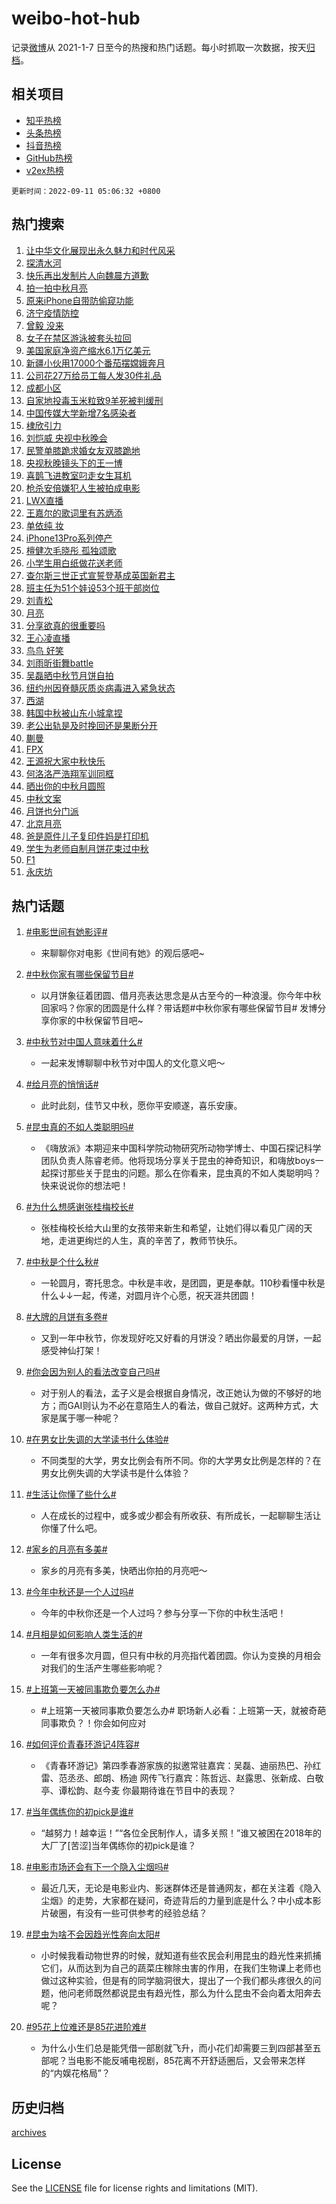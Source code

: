 # weibo-hot-hub

记录[微博](https://www.weibo.com)从 2021-1-7 日至今的热搜和热门话题。每小时抓取一次数据，按天[归档](archives)。

## 相关项目

- [知乎热榜](https://github.com/lonnyzhang423/zhihu-hot-hub)
- [头条热榜](https://github.com/lonnyzhang423/toutiao-hot-hub)
- [抖音热榜](https://github.com/lonnyzhang423/douyin-hot-hub)
- [GitHub热榜](https://github.com/lonnyzhang423/github-hot-hub)
- [v2ex热榜](https://github.com/lonnyzhang423/v2ex-hot-hub)


`更新时间：2022-09-11 05:06:32 +0800`

## 热门搜索

1. [让中华文化展现出永久魅力和时代风采](https://m.weibo.cn/search?containerid=100103type%3D1%26t%3D10%26q%3D%23%E8%AE%A9%E4%B8%AD%E5%8D%8E%E6%96%87%E5%8C%96%E5%B1%95%E7%8E%B0%E5%87%BA%E6%B0%B8%E4%B9%85%E9%AD%85%E5%8A%9B%E5%92%8C%E6%97%B6%E4%BB%A3%E9%A3%8E%E9%87%87%23&stream_entry_id=51&isnewpage=1&extparam=seat%3D1%26cate%3D10103%26pos%3D0%26filter_type%3Drealtimehot%26c_type%3D51%26dgr%3D0%26display_time%3D1662843990%26pre_seqid%3D1662843990046026573414&luicode=10000011&lfid=106003type%253D25%2526t%253D3%2526disable_hot%253D1%2526filter_type%253Drealtimehot)
1. [探清水河](https://m.weibo.cn/search?containerid=100103type%3D1%26t%3D10%26q%3D%E6%8E%A2%E6%B8%85%E6%B0%B4%E6%B2%B3&stream_entry_id=31&isnewpage=1&extparam=seat%3D1%26flag%3D0%26band_rank%3D1%26filter_type%3Drealtimehot%26lcate%3D5001%26c_type%3D31%26cate%3D0%26q%3D%25E6%258E%25A2%25E6%25B8%2585%25E6%25B0%25B4%25E6%25B2%25B3%26realpos%3D1%26dgr%3D0%26pos%3D0%26display_time%3D1662843990%26pre_seqid%3D1662843990046026573414&luicode=10000011&lfid=106003type%253D25%2526t%253D3%2526disable_hot%253D1%2526filter_type%253Drealtimehot)
1. [快乐再出发制片人向魏晨方道歉](https://m.weibo.cn/search?containerid=100103type%3D1%26t%3D10%26q%3D%23%E5%BF%AB%E4%B9%90%E5%86%8D%E5%87%BA%E5%8F%91%E5%88%B6%E7%89%87%E4%BA%BA%E5%90%91%E9%AD%8F%E6%99%A8%E6%96%B9%E9%81%93%E6%AD%89%23&stream_entry_id=31&isnewpage=1&extparam=seat%3D1%26flag%3D0%26band_rank%3D2%26filter_type%3Drealtimehot%26lcate%3D5001%26c_type%3D31%26cate%3D0%26q%3D%2523%25E5%25BF%25AB%25E4%25B9%2590%25E5%2586%258D%25E5%2587%25BA%25E5%258F%2591%25E5%2588%25B6%25E7%2589%2587%25E4%25BA%25BA%25E5%2590%2591%25E9%25AD%258F%25E6%2599%25A8%25E6%2596%25B9%25E9%2581%2593%25E6%25AD%2589%2523%26realpos%3D2%26dgr%3D0%26pos%3D1%26display_time%3D1662843990%26pre_seqid%3D1662843990046026573414&luicode=10000011&lfid=106003type%253D25%2526t%253D3%2526disable_hot%253D1%2526filter_type%253Drealtimehot)
1. [拍一拍中秋月亮](http://m.weibo.cn/c/wbox?&id=076e2qeuae&roomid=15423&q=%23%E6%8B%8D%E4%B8%80%E6%8B%8D%E4%B8%AD%E7%A7%8B%E6%9C%88%E4%BA%AE%23&extparam=seat%3D1%26flag%3D16%26band_rank%3D3%26filter_type%3Drealtimehot%26lcate%3D5001%26c_type%3D31%26cate%3D0%26q%3D%2523%25E6%258B%258D%25E4%25B8%2580%25E6%258B%258D%25E4%25B8%25AD%25E7%25A7%258B%25E6%259C%2588%25E4%25BA%25AE%2523%26realpos%3D3%26dgr%3D0%26pos%3D2%26display_time%3D1662843990%26pre_seqid%3D1662843990046026573414&luicode=10000011&lfid=106003type%253D25%2526t%253D3%2526disable_hot%253D1%2526filter_type%253Drealtimehot)
1. [原来iPhone自带防偷窥功能](https://m.weibo.cn/search?containerid=100103type%3D1%26t%3D10%26q%3D%23%E5%8E%9F%E6%9D%A5iPhone%E8%87%AA%E5%B8%A6%E9%98%B2%E5%81%B7%E7%AA%A5%E5%8A%9F%E8%83%BD%23&stream_entry_id=31&isnewpage=1&extparam=seat%3D1%26flag%3D16%26band_rank%3D4%26filter_type%3Drealtimehot%26lcate%3D5001%26c_type%3D31%26cate%3D0%26q%3D%2523%25E5%258E%259F%25E6%259D%25A5iPhone%25E8%2587%25AA%25E5%25B8%25A6%25E9%2598%25B2%25E5%2581%25B7%25E7%25AA%25A5%25E5%258A%259F%25E8%2583%25BD%2523%26realpos%3D4%26dgr%3D0%26pos%3D3%26display_time%3D1662843990%26pre_seqid%3D1662843990046026573414&luicode=10000011&lfid=106003type%253D25%2526t%253D3%2526disable_hot%253D1%2526filter_type%253Drealtimehot)
1. [济宁疫情防控](https://m.weibo.cn/search?containerid=100103type%3D1%26t%3D10%26q%3D%E6%B5%8E%E5%AE%81%E7%96%AB%E6%83%85%E9%98%B2%E6%8E%A7&stream_entry_id=31&isnewpage=1&extparam=seat%3D1%26flag%3D0%26band_rank%3D5%26filter_type%3Drealtimehot%26lcate%3D5001%26c_type%3D31%26cate%3D0%26q%3D%25E6%25B5%258E%25E5%25AE%2581%25E7%2596%25AB%25E6%2583%2585%25E9%2598%25B2%25E6%258E%25A7%26realpos%3D5%26dgr%3D0%26pos%3D4%26display_time%3D1662843990%26pre_seqid%3D1662843990046026573414&luicode=10000011&lfid=106003type%253D25%2526t%253D3%2526disable_hot%253D1%2526filter_type%253Drealtimehot)
1. [曾毅 没来](https://m.weibo.cn/search?containerid=100103type%3D1%26t%3D10%26q%3D%E6%9B%BE%E6%AF%85+%E6%B2%A1%E6%9D%A5&stream_entry_id=31&isnewpage=1&extparam=seat%3D1%26flag%3D0%26band_rank%3D6%26filter_type%3Drealtimehot%26lcate%3D5001%26c_type%3D31%26cate%3D0%26q%3D%25E6%259B%25BE%25E6%25AF%2585%2520%25E6%25B2%25A1%25E6%259D%25A5%26realpos%3D6%26dgr%3D0%26pos%3D5%26display_time%3D1662843990%26pre_seqid%3D1662843990046026573414&luicode=10000011&lfid=106003type%253D25%2526t%253D3%2526disable_hot%253D1%2526filter_type%253Drealtimehot)
1. [女子在禁区游泳被套头拉回](https://m.weibo.cn/search?containerid=100103type%3D1%26t%3D10%26q%3D%23%E5%A5%B3%E5%AD%90%E5%9C%A8%E7%A6%81%E5%8C%BA%E6%B8%B8%E6%B3%B3%E8%A2%AB%E5%A5%97%E5%A4%B4%E6%8B%89%E5%9B%9E%23&stream_entry_id=31&isnewpage=1&extparam=seat%3D1%26flag%3D0%26band_rank%3D7%26filter_type%3Drealtimehot%26lcate%3D5001%26c_type%3D31%26cate%3D0%26q%3D%2523%25E5%25A5%25B3%25E5%25AD%2590%25E5%259C%25A8%25E7%25A6%2581%25E5%258C%25BA%25E6%25B8%25B8%25E6%25B3%25B3%25E8%25A2%25AB%25E5%25A5%2597%25E5%25A4%25B4%25E6%258B%2589%25E5%259B%259E%2523%26realpos%3D7%26dgr%3D0%26pos%3D6%26display_time%3D1662843990%26pre_seqid%3D1662843990046026573414&luicode=10000011&lfid=106003type%253D25%2526t%253D3%2526disable_hot%253D1%2526filter_type%253Drealtimehot)
1. [美国家庭净资产缩水6.1万亿美元](https://m.weibo.cn/search?containerid=100103type%3D1%26t%3D10%26q%3D%23%E7%BE%8E%E5%9B%BD%E5%AE%B6%E5%BA%AD%E5%87%80%E8%B5%84%E4%BA%A7%E7%BC%A9%E6%B0%B46.1%E4%B8%87%E4%BA%BF%E7%BE%8E%E5%85%83%23&stream_entry_id=31&isnewpage=1&extparam=seat%3D1%26flag%3D1%26band_rank%3D8%26filter_type%3Drealtimehot%26lcate%3D5001%26c_type%3D31%26cate%3D0%26q%3D%2523%25E7%25BE%258E%25E5%259B%25BD%25E5%25AE%25B6%25E5%25BA%25AD%25E5%2587%2580%25E8%25B5%2584%25E4%25BA%25A7%25E7%25BC%25A9%25E6%25B0%25B46.1%25E4%25B8%2587%25E4%25BA%25BF%25E7%25BE%258E%25E5%2585%2583%2523%26realpos%3D8%26dgr%3D0%26pos%3D7%26display_time%3D1662843990%26pre_seqid%3D1662843990046026573414&luicode=10000011&lfid=106003type%253D25%2526t%253D3%2526disable_hot%253D1%2526filter_type%253Drealtimehot)
1. [新疆小伙用17000个番茄摆嫦娥奔月](https://m.weibo.cn/search?containerid=100103type%3D1%26t%3D10%26q%3D%23%E6%96%B0%E7%96%86%E5%B0%8F%E4%BC%99%E7%94%A817000%E4%B8%AA%E7%95%AA%E8%8C%84%E6%91%86%E5%AB%A6%E5%A8%A5%E5%A5%94%E6%9C%88%23&stream_entry_id=31&isnewpage=1&extparam=seat%3D1%26flag%3D0%26band_rank%3D9%26filter_type%3Drealtimehot%26lcate%3D5001%26c_type%3D31%26cate%3D0%26q%3D%2523%25E6%2596%25B0%25E7%2596%2586%25E5%25B0%258F%25E4%25BC%2599%25E7%2594%25A817000%25E4%25B8%25AA%25E7%2595%25AA%25E8%258C%2584%25E6%2591%2586%25E5%25AB%25A6%25E5%25A8%25A5%25E5%25A5%2594%25E6%259C%2588%2523%26realpos%3D9%26dgr%3D0%26pos%3D8%26display_time%3D1662843990%26pre_seqid%3D1662843990046026573414&luicode=10000011&lfid=106003type%253D25%2526t%253D3%2526disable_hot%253D1%2526filter_type%253Drealtimehot)
1. [公司花27万给员工每人发30件礼品](https://m.weibo.cn/search?containerid=100103type%3D1%26t%3D10%26q%3D%23%E5%85%AC%E5%8F%B8%E8%8A%B127%E4%B8%87%E7%BB%99%E5%91%98%E5%B7%A5%E6%AF%8F%E4%BA%BA%E5%8F%9130%E4%BB%B6%E7%A4%BC%E5%93%81%23&stream_entry_id=31&isnewpage=1&extparam=seat%3D1%26flag%3D0%26band_rank%3D10%26filter_type%3Drealtimehot%26lcate%3D5001%26c_type%3D31%26cate%3D0%26q%3D%2523%25E5%2585%25AC%25E5%258F%25B8%25E8%258A%25B127%25E4%25B8%2587%25E7%25BB%2599%25E5%2591%2598%25E5%25B7%25A5%25E6%25AF%258F%25E4%25BA%25BA%25E5%258F%259130%25E4%25BB%25B6%25E7%25A4%25BC%25E5%2593%2581%2523%26realpos%3D10%26dgr%3D0%26pos%3D9%26display_time%3D1662843990%26pre_seqid%3D1662843990046026573414&luicode=10000011&lfid=106003type%253D25%2526t%253D3%2526disable_hot%253D1%2526filter_type%253Drealtimehot)
1. [成都小区](https://m.weibo.cn/search?containerid=100103type%3D1%26t%3D10%26q%3D%E6%88%90%E9%83%BD%E5%B0%8F%E5%8C%BA&stream_entry_id=31&isnewpage=1&extparam=seat%3D1%26flag%3D0%26band_rank%3D11%26filter_type%3Drealtimehot%26lcate%3D5001%26c_type%3D31%26cate%3D0%26q%3D%25E6%2588%2590%25E9%2583%25BD%25E5%25B0%258F%25E5%258C%25BA%26realpos%3D11%26dgr%3D0%26pos%3D10%26display_time%3D1662843990%26pre_seqid%3D1662843990046026573414&luicode=10000011&lfid=106003type%253D25%2526t%253D3%2526disable_hot%253D1%2526filter_type%253Drealtimehot)
1. [自家地投毒玉米粒致9羊死被判缓刑](https://m.weibo.cn/search?containerid=100103type%3D1%26t%3D10%26q%3D%23%E8%87%AA%E5%AE%B6%E5%9C%B0%E6%8A%95%E6%AF%92%E7%8E%89%E7%B1%B3%E7%B2%92%E8%87%B49%E7%BE%8A%E6%AD%BB%E8%A2%AB%E5%88%A4%E7%BC%93%E5%88%91%23&stream_entry_id=31&isnewpage=1&extparam=seat%3D1%26flag%3D0%26band_rank%3D12%26filter_type%3Drealtimehot%26lcate%3D5001%26c_type%3D31%26cate%3D0%26q%3D%2523%25E8%2587%25AA%25E5%25AE%25B6%25E5%259C%25B0%25E6%258A%2595%25E6%25AF%2592%25E7%258E%2589%25E7%25B1%25B3%25E7%25B2%2592%25E8%2587%25B49%25E7%25BE%258A%25E6%25AD%25BB%25E8%25A2%25AB%25E5%2588%25A4%25E7%25BC%2593%25E5%2588%2591%2523%26realpos%3D12%26dgr%3D0%26pos%3D11%26display_time%3D1662843990%26pre_seqid%3D1662843990046026573414&luicode=10000011&lfid=106003type%253D25%2526t%253D3%2526disable_hot%253D1%2526filter_type%253Drealtimehot)
1. [中国传媒大学新增7名感染者](https://m.weibo.cn/search?containerid=100103type%3D1%26t%3D10%26q%3D%23%E4%B8%AD%E5%9B%BD%E4%BC%A0%E5%AA%92%E5%A4%A7%E5%AD%A6%E6%96%B0%E5%A2%9E7%E5%90%8D%E6%84%9F%E6%9F%93%E8%80%85%23&stream_entry_id=31&isnewpage=1&extparam=seat%3D1%26flag%3D0%26band_rank%3D13%26filter_type%3Drealtimehot%26lcate%3D5001%26c_type%3D31%26cate%3D0%26q%3D%2523%25E4%25B8%25AD%25E5%259B%25BD%25E4%25BC%25A0%25E5%25AA%2592%25E5%25A4%25A7%25E5%25AD%25A6%25E6%2596%25B0%25E5%25A2%259E7%25E5%2590%258D%25E6%2584%259F%25E6%259F%2593%25E8%2580%2585%2523%26realpos%3D13%26dgr%3D0%26pos%3D12%26display_time%3D1662843990%26pre_seqid%3D1662843990046026573414&luicode=10000011&lfid=106003type%253D25%2526t%253D3%2526disable_hot%253D1%2526filter_type%253Drealtimehot)
1. [棣欣引力](https://m.weibo.cn/search?containerid=100103type%3D1%26t%3D10%26q%3D%E6%A3%A3%E6%AC%A3%E5%BC%95%E5%8A%9B&stream_entry_id=31&isnewpage=1&extparam=seat%3D1%26flag%3D0%26band_rank%3D14%26filter_type%3Drealtimehot%26lcate%3D5001%26c_type%3D31%26cate%3D0%26q%3D%25E6%25A3%25A3%25E6%25AC%25A3%25E5%25BC%2595%25E5%258A%259B%26realpos%3D14%26dgr%3D0%26pos%3D13%26display_time%3D1662843990%26pre_seqid%3D1662843990046026573414&luicode=10000011&lfid=106003type%253D25%2526t%253D3%2526disable_hot%253D1%2526filter_type%253Drealtimehot)
1. [刘恺威 央视中秋晚会](https://m.weibo.cn/search?containerid=100103type%3D1%26t%3D10%26q%3D%E5%88%98%E6%81%BA%E5%A8%81+%E5%A4%AE%E8%A7%86%E4%B8%AD%E7%A7%8B%E6%99%9A%E4%BC%9A&stream_entry_id=31&isnewpage=1&extparam=seat%3D1%26flag%3D0%26band_rank%3D15%26filter_type%3Drealtimehot%26lcate%3D5001%26c_type%3D31%26cate%3D0%26q%3D%25E5%2588%2598%25E6%2581%25BA%25E5%25A8%2581%2520%25E5%25A4%25AE%25E8%25A7%2586%25E4%25B8%25AD%25E7%25A7%258B%25E6%2599%259A%25E4%25BC%259A%26realpos%3D15%26dgr%3D0%26pos%3D14%26display_time%3D1662843990%26pre_seqid%3D1662843990046026573414&luicode=10000011&lfid=106003type%253D25%2526t%253D3%2526disable_hot%253D1%2526filter_type%253Drealtimehot)
1. [民警单膝跪求婚女友双膝跪地](https://m.weibo.cn/search?containerid=100103type%3D1%26t%3D10%26q%3D%23%E6%B0%91%E8%AD%A6%E5%8D%95%E8%86%9D%E8%B7%AA%E6%B1%82%E5%A9%9A%E5%A5%B3%E5%8F%8B%E5%8F%8C%E8%86%9D%E8%B7%AA%E5%9C%B0%23&stream_entry_id=31&isnewpage=1&extparam=seat%3D1%26flag%3D0%26band_rank%3D16%26filter_type%3Drealtimehot%26lcate%3D5001%26c_type%3D31%26cate%3D0%26q%3D%2523%25E6%25B0%2591%25E8%25AD%25A6%25E5%258D%2595%25E8%2586%259D%25E8%25B7%25AA%25E6%25B1%2582%25E5%25A9%259A%25E5%25A5%25B3%25E5%258F%258B%25E5%258F%258C%25E8%2586%259D%25E8%25B7%25AA%25E5%259C%25B0%2523%26realpos%3D16%26dgr%3D0%26pos%3D15%26display_time%3D1662843990%26pre_seqid%3D1662843990046026573414&luicode=10000011&lfid=106003type%253D25%2526t%253D3%2526disable_hot%253D1%2526filter_type%253Drealtimehot)
1. [央视秋晚镜头下的王一博](http://m.weibo.cn/c/wbox?&id=076e2qeuae&roomid=15441&q=%23%E5%A4%AE%E8%A7%86%E7%A7%8B%E6%99%9A%E9%95%9C%E5%A4%B4%E4%B8%8B%E7%9A%84%E7%8E%8B%E4%B8%80%E5%8D%9A%23&extparam=seat%3D1%26flag%3D0%26band_rank%3D17%26filter_type%3Drealtimehot%26lcate%3D5001%26c_type%3D31%26cate%3D0%26q%3D%2523%25E5%25A4%25AE%25E8%25A7%2586%25E7%25A7%258B%25E6%2599%259A%25E9%2595%259C%25E5%25A4%25B4%25E4%25B8%258B%25E7%259A%2584%25E7%258E%258B%25E4%25B8%2580%25E5%258D%259A%2523%26realpos%3D17%26dgr%3D0%26pos%3D16%26display_time%3D1662843990%26pre_seqid%3D1662843990046026573414&luicode=10000011&lfid=106003type%253D25%2526t%253D3%2526disable_hot%253D1%2526filter_type%253Drealtimehot)
1. [喜鹊飞进教室叼走女生耳机](https://m.weibo.cn/search?containerid=100103type%3D1%26t%3D10%26q%3D%23%E5%96%9C%E9%B9%8A%E9%A3%9E%E8%BF%9B%E6%95%99%E5%AE%A4%E5%8F%BC%E8%B5%B0%E5%A5%B3%E7%94%9F%E8%80%B3%E6%9C%BA%23&stream_entry_id=31&isnewpage=1&extparam=seat%3D1%26flag%3D0%26band_rank%3D18%26filter_type%3Drealtimehot%26lcate%3D5001%26c_type%3D31%26cate%3D0%26q%3D%2523%25E5%2596%259C%25E9%25B9%258A%25E9%25A3%259E%25E8%25BF%259B%25E6%2595%2599%25E5%25AE%25A4%25E5%258F%25BC%25E8%25B5%25B0%25E5%25A5%25B3%25E7%2594%259F%25E8%2580%25B3%25E6%259C%25BA%2523%26realpos%3D18%26dgr%3D0%26pos%3D17%26display_time%3D1662843990%26pre_seqid%3D1662843990046026573414&luicode=10000011&lfid=106003type%253D25%2526t%253D3%2526disable_hot%253D1%2526filter_type%253Drealtimehot)
1. [枪杀安倍嫌犯人生被拍成电影](https://m.weibo.cn/search?containerid=100103type%3D1%26t%3D10%26q%3D%23%E6%9E%AA%E6%9D%80%E5%AE%89%E5%80%8D%E5%AB%8C%E7%8A%AF%E4%BA%BA%E7%94%9F%E8%A2%AB%E6%8B%8D%E6%88%90%E7%94%B5%E5%BD%B1%23&stream_entry_id=31&isnewpage=1&extparam=seat%3D1%26flag%3D0%26band_rank%3D19%26filter_type%3Drealtimehot%26lcate%3D5001%26c_type%3D31%26cate%3D0%26q%3D%2523%25E6%259E%25AA%25E6%259D%2580%25E5%25AE%2589%25E5%2580%258D%25E5%25AB%258C%25E7%258A%25AF%25E4%25BA%25BA%25E7%2594%259F%25E8%25A2%25AB%25E6%258B%258D%25E6%2588%2590%25E7%2594%25B5%25E5%25BD%25B1%2523%26realpos%3D19%26dgr%3D0%26pos%3D18%26display_time%3D1662843990%26pre_seqid%3D1662843990046026573414&luicode=10000011&lfid=106003type%253D25%2526t%253D3%2526disable_hot%253D1%2526filter_type%253Drealtimehot)
1. [LWX直播](https://m.weibo.cn/search?containerid=100103type%3D1%26t%3D10%26q%3DLWX%E7%9B%B4%E6%92%AD&stream_entry_id=31&isnewpage=1&extparam=seat%3D1%26flag%3D0%26band_rank%3D20%26filter_type%3Drealtimehot%26lcate%3D5001%26c_type%3D31%26cate%3D0%26q%3DLWX%25E7%259B%25B4%25E6%2592%25AD%26realpos%3D20%26dgr%3D0%26pos%3D19%26display_time%3D1662843990%26pre_seqid%3D1662843990046026573414&luicode=10000011&lfid=106003type%253D25%2526t%253D3%2526disable_hot%253D1%2526filter_type%253Drealtimehot)
1. [王嘉尔的歌词里有苏炳添](https://m.weibo.cn/search?containerid=100103type%3D1%26t%3D10%26q%3D%23%E7%8E%8B%E5%98%89%E5%B0%94%E7%9A%84%E6%AD%8C%E8%AF%8D%E9%87%8C%E6%9C%89%E8%8B%8F%E7%82%B3%E6%B7%BB%23&stream_entry_id=31&isnewpage=1&extparam=seat%3D1%26flag%3D0%26band_rank%3D21%26filter_type%3Drealtimehot%26lcate%3D5001%26c_type%3D31%26cate%3D0%26q%3D%2523%25E7%258E%258B%25E5%2598%2589%25E5%25B0%2594%25E7%259A%2584%25E6%25AD%258C%25E8%25AF%258D%25E9%2587%258C%25E6%259C%2589%25E8%258B%258F%25E7%2582%25B3%25E6%25B7%25BB%2523%26realpos%3D21%26dgr%3D0%26pos%3D20%26display_time%3D1662843990%26pre_seqid%3D1662843990046026573414&luicode=10000011&lfid=106003type%253D25%2526t%253D3%2526disable_hot%253D1%2526filter_type%253Drealtimehot)
1. [单依纯 妆](https://m.weibo.cn/search?containerid=100103type%3D1%26t%3D10%26q%3D%E5%8D%95%E4%BE%9D%E7%BA%AF+%E5%A6%86&stream_entry_id=31&isnewpage=1&extparam=seat%3D1%26flag%3D0%26band_rank%3D22%26filter_type%3Drealtimehot%26lcate%3D5001%26c_type%3D31%26cate%3D0%26q%3D%25E5%258D%2595%25E4%25BE%259D%25E7%25BA%25AF%2520%25E5%25A6%2586%26realpos%3D22%26dgr%3D0%26pos%3D21%26display_time%3D1662843990%26pre_seqid%3D1662843990046026573414&luicode=10000011&lfid=106003type%253D25%2526t%253D3%2526disable_hot%253D1%2526filter_type%253Drealtimehot)
1. [iPhone13Pro系列停产](https://m.weibo.cn/search?containerid=100103type%3D1%26t%3D10%26q%3D%23iPhone13Pro%E7%B3%BB%E5%88%97%E5%81%9C%E4%BA%A7%23&stream_entry_id=31&isnewpage=1&extparam=seat%3D1%26flag%3D0%26band_rank%3D23%26filter_type%3Drealtimehot%26lcate%3D5001%26c_type%3D31%26cate%3D0%26q%3D%2523iPhone13Pro%25E7%25B3%25BB%25E5%2588%2597%25E5%2581%259C%25E4%25BA%25A7%2523%26realpos%3D23%26dgr%3D0%26pos%3D22%26display_time%3D1662843990%26pre_seqid%3D1662843990046026573414&luicode=10000011&lfid=106003type%253D25%2526t%253D3%2526disable_hot%253D1%2526filter_type%253Drealtimehot)
1. [檀健次毛晓彤 孤独颂歌](https://m.weibo.cn/search?containerid=100103type%3D1%26t%3D10%26q%3D%E6%AA%80%E5%81%A5%E6%AC%A1%E6%AF%9B%E6%99%93%E5%BD%A4+%E5%AD%A4%E7%8B%AC%E9%A2%82%E6%AD%8C&stream_entry_id=31&isnewpage=1&extparam=seat%3D1%26flag%3D0%26band_rank%3D24%26filter_type%3Drealtimehot%26lcate%3D5001%26c_type%3D31%26cate%3D0%26q%3D%25E6%25AA%2580%25E5%2581%25A5%25E6%25AC%25A1%25E6%25AF%259B%25E6%2599%2593%25E5%25BD%25A4%2520%25E5%25AD%25A4%25E7%258B%25AC%25E9%25A2%2582%25E6%25AD%258C%26realpos%3D24%26dgr%3D0%26pos%3D23%26display_time%3D1662843990%26pre_seqid%3D1662843990046026573414&luicode=10000011&lfid=106003type%253D25%2526t%253D3%2526disable_hot%253D1%2526filter_type%253Drealtimehot)
1. [小学生用白纸做花送老师](https://m.weibo.cn/search?containerid=100103type%3D1%26t%3D10%26q%3D%23%E5%B0%8F%E5%AD%A6%E7%94%9F%E7%94%A8%E7%99%BD%E7%BA%B8%E5%81%9A%E8%8A%B1%E9%80%81%E8%80%81%E5%B8%88%23&stream_entry_id=31&isnewpage=1&extparam=seat%3D1%26flag%3D0%26band_rank%3D25%26filter_type%3Drealtimehot%26lcate%3D5001%26c_type%3D31%26cate%3D0%26q%3D%2523%25E5%25B0%258F%25E5%25AD%25A6%25E7%2594%259F%25E7%2594%25A8%25E7%2599%25BD%25E7%25BA%25B8%25E5%2581%259A%25E8%258A%25B1%25E9%2580%2581%25E8%2580%2581%25E5%25B8%2588%2523%26realpos%3D25%26dgr%3D0%26pos%3D24%26display_time%3D1662843990%26pre_seqid%3D1662843990046026573414&luicode=10000011&lfid=106003type%253D25%2526t%253D3%2526disable_hot%253D1%2526filter_type%253Drealtimehot)
1. [查尔斯三世正式宣誓登基成英国新君主](https://m.weibo.cn/search?containerid=100103type%3D1%26t%3D10%26q%3D%23%E6%9F%A5%E5%B0%94%E6%96%AF%E4%B8%89%E4%B8%96%E6%AD%A3%E5%BC%8F%E5%AE%A3%E8%AA%93%E7%99%BB%E5%9F%BA%E6%88%90%E8%8B%B1%E5%9B%BD%E6%96%B0%E5%90%9B%E4%B8%BB%23&stream_entry_id=31&isnewpage=1&extparam=seat%3D1%26flag%3D0%26band_rank%3D26%26filter_type%3Drealtimehot%26lcate%3D5001%26c_type%3D31%26cate%3D0%26q%3D%2523%25E6%259F%25A5%25E5%25B0%2594%25E6%2596%25AF%25E4%25B8%2589%25E4%25B8%2596%25E6%25AD%25A3%25E5%25BC%258F%25E5%25AE%25A3%25E8%25AA%2593%25E7%2599%25BB%25E5%259F%25BA%25E6%2588%2590%25E8%258B%25B1%25E5%259B%25BD%25E6%2596%25B0%25E5%2590%259B%25E4%25B8%25BB%2523%26realpos%3D26%26dgr%3D0%26pos%3D25%26display_time%3D1662843990%26pre_seqid%3D1662843990046026573414&luicode=10000011&lfid=106003type%253D25%2526t%253D3%2526disable_hot%253D1%2526filter_type%253Drealtimehot)
1. [班主任为51个娃设53个班干部岗位](https://m.weibo.cn/search?containerid=100103type%3D1%26t%3D10%26q%3D%23%E7%8F%AD%E4%B8%BB%E4%BB%BB%E4%B8%BA51%E4%B8%AA%E5%A8%83%E8%AE%BE53%E4%B8%AA%E7%8F%AD%E5%B9%B2%E9%83%A8%E5%B2%97%E4%BD%8D%23&stream_entry_id=31&isnewpage=1&extparam=seat%3D1%26flag%3D0%26band_rank%3D27%26filter_type%3Drealtimehot%26lcate%3D5001%26c_type%3D31%26cate%3D0%26q%3D%2523%25E7%258F%25AD%25E4%25B8%25BB%25E4%25BB%25BB%25E4%25B8%25BA51%25E4%25B8%25AA%25E5%25A8%2583%25E8%25AE%25BE53%25E4%25B8%25AA%25E7%258F%25AD%25E5%25B9%25B2%25E9%2583%25A8%25E5%25B2%2597%25E4%25BD%258D%2523%26realpos%3D27%26dgr%3D0%26pos%3D26%26display_time%3D1662843990%26pre_seqid%3D1662843990046026573414&luicode=10000011&lfid=106003type%253D25%2526t%253D3%2526disable_hot%253D1%2526filter_type%253Drealtimehot)
1. [刘青松](https://m.weibo.cn/search?containerid=100103type%3D1%26t%3D10%26q%3D%E5%88%98%E9%9D%92%E6%9D%BE&stream_entry_id=31&isnewpage=1&extparam=seat%3D1%26flag%3D0%26band_rank%3D28%26filter_type%3Drealtimehot%26lcate%3D5001%26c_type%3D31%26cate%3D0%26q%3D%25E5%2588%2598%25E9%259D%2592%25E6%259D%25BE%26realpos%3D28%26dgr%3D0%26pos%3D27%26display_time%3D1662843990%26pre_seqid%3D1662843990046026573414&luicode=10000011&lfid=106003type%253D25%2526t%253D3%2526disable_hot%253D1%2526filter_type%253Drealtimehot)
1. [月亮](https://m.weibo.cn/search?containerid=100103type%3D1%26t%3D10%26q%3D%23%E6%9C%88%E4%BA%AE%23&stream_entry_id=31&isnewpage=1&extparam=seat%3D1%26flag%3D0%26band_rank%3D29%26filter_type%3Drealtimehot%26lcate%3D5001%26c_type%3D31%26cate%3D0%26q%3D%2523%25E6%259C%2588%25E4%25BA%25AE%2523%26realpos%3D29%26dgr%3D0%26pos%3D28%26display_time%3D1662843990%26pre_seqid%3D1662843990046026573414&luicode=10000011&lfid=106003type%253D25%2526t%253D3%2526disable_hot%253D1%2526filter_type%253Drealtimehot)
1. [分享欲真的很重要吗](http://m.weibo.cn/c/wbox?&id=076e2qeuae&roomid=15382&q=%23%E5%88%86%E4%BA%AB%E6%AC%B2%E7%9C%9F%E7%9A%84%E5%BE%88%E9%87%8D%E8%A6%81%E5%90%97%23&extparam=seat%3D1%26flag%3D0%26band_rank%3D30%26filter_type%3Drealtimehot%26lcate%3D5001%26c_type%3D31%26cate%3D0%26q%3D%2523%25E5%2588%2586%25E4%25BA%25AB%25E6%25AC%25B2%25E7%259C%259F%25E7%259A%2584%25E5%25BE%2588%25E9%2587%258D%25E8%25A6%2581%25E5%2590%2597%2523%26realpos%3D30%26dgr%3D0%26pos%3D29%26display_time%3D1662843990%26pre_seqid%3D1662843990046026573414&luicode=10000011&lfid=106003type%253D25%2526t%253D3%2526disable_hot%253D1%2526filter_type%253Drealtimehot)
1. [王心凌直播](https://m.weibo.cn/search?containerid=100103type%3D1%26t%3D10%26q%3D%E7%8E%8B%E5%BF%83%E5%87%8C%E7%9B%B4%E6%92%AD&stream_entry_id=31&isnewpage=1&extparam=seat%3D1%26flag%3D0%26band_rank%3D31%26filter_type%3Drealtimehot%26lcate%3D5001%26c_type%3D31%26cate%3D0%26q%3D%25E7%258E%258B%25E5%25BF%2583%25E5%2587%258C%25E7%259B%25B4%25E6%2592%25AD%26realpos%3D31%26dgr%3D0%26pos%3D30%26display_time%3D1662843990%26pre_seqid%3D1662843990046026573414&luicode=10000011&lfid=106003type%253D25%2526t%253D3%2526disable_hot%253D1%2526filter_type%253Drealtimehot)
1. [鸟鸟 好笑](https://m.weibo.cn/search?containerid=100103type%3D1%26t%3D10%26q%3D%E9%B8%9F%E9%B8%9F+%E5%A5%BD%E7%AC%91&stream_entry_id=31&isnewpage=1&extparam=seat%3D1%26flag%3D0%26band_rank%3D32%26filter_type%3Drealtimehot%26lcate%3D5001%26c_type%3D31%26cate%3D0%26q%3D%25E9%25B8%259F%25E9%25B8%259F%2520%25E5%25A5%25BD%25E7%25AC%2591%26realpos%3D32%26dgr%3D0%26pos%3D31%26display_time%3D1662843990%26pre_seqid%3D1662843990046026573414&luicode=10000011&lfid=106003type%253D25%2526t%253D3%2526disable_hot%253D1%2526filter_type%253Drealtimehot)
1. [刘雨昕街舞battle](http://m.weibo.cn/c/wbox?&id=076e2qeuae&roomid=15451&q=%23%E5%88%98%E9%9B%A8%E6%98%95%E8%A1%97%E8%88%9Ebattle%23&extparam=seat%3D1%26flag%3D0%26band_rank%3D33%26filter_type%3Drealtimehot%26lcate%3D5001%26c_type%3D31%26cate%3D0%26q%3D%2523%25E5%2588%2598%25E9%259B%25A8%25E6%2598%2595%25E8%25A1%2597%25E8%2588%259Ebattle%2523%26realpos%3D33%26dgr%3D0%26pos%3D32%26display_time%3D1662843990%26pre_seqid%3D1662843990046026573414&luicode=10000011&lfid=106003type%253D25%2526t%253D3%2526disable_hot%253D1%2526filter_type%253Drealtimehot)
1. [吴磊晒中秋节月饼自拍](https://m.weibo.cn/search?containerid=100103type%3D1%26t%3D10%26q%3D%23%E5%90%B4%E7%A3%8A%E6%99%92%E4%B8%AD%E7%A7%8B%E8%8A%82%E6%9C%88%E9%A5%BC%E8%87%AA%E6%8B%8D%23&stream_entry_id=31&isnewpage=1&extparam=seat%3D1%26flag%3D0%26band_rank%3D34%26filter_type%3Drealtimehot%26lcate%3D5001%26c_type%3D31%26cate%3D0%26q%3D%2523%25E5%2590%25B4%25E7%25A3%258A%25E6%2599%2592%25E4%25B8%25AD%25E7%25A7%258B%25E8%258A%2582%25E6%259C%2588%25E9%25A5%25BC%25E8%2587%25AA%25E6%258B%258D%2523%26realpos%3D34%26dgr%3D0%26pos%3D33%26display_time%3D1662843990%26pre_seqid%3D1662843990046026573414&luicode=10000011&lfid=106003type%253D25%2526t%253D3%2526disable_hot%253D1%2526filter_type%253Drealtimehot)
1. [纽约州因脊髓灰质炎病毒进入紧急状态](https://m.weibo.cn/search?containerid=100103type%3D1%26t%3D10%26q%3D%23%E7%BA%BD%E7%BA%A6%E5%B7%9E%E5%9B%A0%E8%84%8A%E9%AB%93%E7%81%B0%E8%B4%A8%E7%82%8E%E7%97%85%E6%AF%92%E8%BF%9B%E5%85%A5%E7%B4%A7%E6%80%A5%E7%8A%B6%E6%80%81%23&stream_entry_id=31&isnewpage=1&extparam=seat%3D1%26flag%3D0%26band_rank%3D35%26filter_type%3Drealtimehot%26lcate%3D5001%26c_type%3D31%26cate%3D0%26q%3D%2523%25E7%25BA%25BD%25E7%25BA%25A6%25E5%25B7%259E%25E5%259B%25A0%25E8%2584%258A%25E9%25AB%2593%25E7%2581%25B0%25E8%25B4%25A8%25E7%2582%258E%25E7%2597%2585%25E6%25AF%2592%25E8%25BF%259B%25E5%2585%25A5%25E7%25B4%25A7%25E6%2580%25A5%25E7%258A%25B6%25E6%2580%2581%2523%26realpos%3D35%26dgr%3D0%26pos%3D34%26display_time%3D1662843990%26pre_seqid%3D1662843990046026573414&luicode=10000011&lfid=106003type%253D25%2526t%253D3%2526disable_hot%253D1%2526filter_type%253Drealtimehot)
1. [西湖](https://m.weibo.cn/search?containerid=100103type%3D1%26t%3D10%26q%3D%E8%A5%BF%E6%B9%96&stream_entry_id=31&isnewpage=1&extparam=seat%3D1%26flag%3D0%26band_rank%3D36%26filter_type%3Drealtimehot%26lcate%3D5001%26c_type%3D31%26cate%3D0%26q%3D%25E8%25A5%25BF%25E6%25B9%2596%26realpos%3D36%26dgr%3D0%26pos%3D35%26display_time%3D1662843990%26pre_seqid%3D1662843990046026573414&luicode=10000011&lfid=106003type%253D25%2526t%253D3%2526disable_hot%253D1%2526filter_type%253Drealtimehot)
1. [韩国中秋被山东小城拿捏](https://m.weibo.cn/search?containerid=100103type%3D1%26t%3D10%26q%3D%23%E9%9F%A9%E5%9B%BD%E4%B8%AD%E7%A7%8B%E8%A2%AB%E5%B1%B1%E4%B8%9C%E5%B0%8F%E5%9F%8E%E6%8B%BF%E6%8D%8F%23&stream_entry_id=31&isnewpage=1&extparam=seat%3D1%26flag%3D0%26band_rank%3D37%26filter_type%3Drealtimehot%26lcate%3D5001%26c_type%3D31%26cate%3D0%26q%3D%2523%25E9%259F%25A9%25E5%259B%25BD%25E4%25B8%25AD%25E7%25A7%258B%25E8%25A2%25AB%25E5%25B1%25B1%25E4%25B8%259C%25E5%25B0%258F%25E5%259F%258E%25E6%258B%25BF%25E6%258D%258F%2523%26realpos%3D37%26dgr%3D0%26pos%3D36%26display_time%3D1662843990%26pre_seqid%3D1662843990046026573414&luicode=10000011&lfid=106003type%253D25%2526t%253D3%2526disable_hot%253D1%2526filter_type%253Drealtimehot)
1. [老公出轨是及时挽回还是果断分开](http://m.weibo.cn/c/wbox?&id=076e2qeuae&roomid=15324&q=%23%E8%80%81%E5%85%AC%E5%87%BA%E8%BD%A8%E6%98%AF%E5%8F%8A%E6%97%B6%E6%8C%BD%E5%9B%9E%E8%BF%98%E6%98%AF%E6%9E%9C%E6%96%AD%E5%88%86%E5%BC%80%23&extparam=seat%3D1%26flag%3D0%26band_rank%3D38%26filter_type%3Drealtimehot%26lcate%3D5001%26c_type%3D31%26cate%3D0%26q%3D%2523%25E8%2580%2581%25E5%2585%25AC%25E5%2587%25BA%25E8%25BD%25A8%25E6%2598%25AF%25E5%258F%258A%25E6%2597%25B6%25E6%258C%25BD%25E5%259B%259E%25E8%25BF%2598%25E6%2598%25AF%25E6%259E%259C%25E6%2596%25AD%25E5%2588%2586%25E5%25BC%2580%2523%26realpos%3D38%26dgr%3D0%26pos%3D37%26display_time%3D1662843990%26pre_seqid%3D1662843990046026573414&luicode=10000011&lfid=106003type%253D25%2526t%253D3%2526disable_hot%253D1%2526filter_type%253Drealtimehot)
1. [蒯曼](https://m.weibo.cn/search?containerid=100103type%3D1%26t%3D10%26q%3D%E8%92%AF%E6%9B%BC&stream_entry_id=31&isnewpage=1&extparam=seat%3D1%26flag%3D0%26band_rank%3D39%26filter_type%3Drealtimehot%26lcate%3D5001%26c_type%3D31%26cate%3D0%26q%3D%25E8%2592%25AF%25E6%259B%25BC%26realpos%3D39%26dgr%3D0%26pos%3D38%26display_time%3D1662843990%26pre_seqid%3D1662843990046026573414&luicode=10000011&lfid=106003type%253D25%2526t%253D3%2526disable_hot%253D1%2526filter_type%253Drealtimehot)
1. [FPX](https://m.weibo.cn/search?containerid=100103type%3D1%26t%3D10%26q%3DFPX&stream_entry_id=31&isnewpage=1&extparam=seat%3D1%26flag%3D0%26band_rank%3D40%26filter_type%3Drealtimehot%26lcate%3D5001%26c_type%3D31%26cate%3D0%26q%3DFPX%26realpos%3D40%26dgr%3D0%26pos%3D39%26display_time%3D1662843990%26pre_seqid%3D1662843990046026573414&luicode=10000011&lfid=106003type%253D25%2526t%253D3%2526disable_hot%253D1%2526filter_type%253Drealtimehot)
1. [王源祝大家中秋快乐](https://m.weibo.cn/search?containerid=100103type%3D1%26t%3D10%26q%3D%23%E7%8E%8B%E6%BA%90%E7%A5%9D%E5%A4%A7%E5%AE%B6%E4%B8%AD%E7%A7%8B%E5%BF%AB%E4%B9%90%23&stream_entry_id=31&isnewpage=1&extparam=seat%3D1%26flag%3D0%26band_rank%3D41%26filter_type%3Drealtimehot%26lcate%3D5001%26c_type%3D31%26cate%3D0%26q%3D%2523%25E7%258E%258B%25E6%25BA%2590%25E7%25A5%259D%25E5%25A4%25A7%25E5%25AE%25B6%25E4%25B8%25AD%25E7%25A7%258B%25E5%25BF%25AB%25E4%25B9%2590%2523%26realpos%3D41%26dgr%3D0%26pos%3D40%26display_time%3D1662843990%26pre_seqid%3D1662843990046026573414&luicode=10000011&lfid=106003type%253D25%2526t%253D3%2526disable_hot%253D1%2526filter_type%253Drealtimehot)
1. [何洛洛严浩翔军训同框](https://m.weibo.cn/search?containerid=100103type%3D1%26t%3D10%26q%3D%23%E4%BD%95%E6%B4%9B%E6%B4%9B%E4%B8%A5%E6%B5%A9%E7%BF%94%E5%86%9B%E8%AE%AD%E5%90%8C%E6%A1%86%23&stream_entry_id=31&isnewpage=1&extparam=seat%3D1%26flag%3D0%26band_rank%3D42%26filter_type%3Drealtimehot%26lcate%3D5001%26c_type%3D31%26cate%3D0%26q%3D%2523%25E4%25BD%2595%25E6%25B4%259B%25E6%25B4%259B%25E4%25B8%25A5%25E6%25B5%25A9%25E7%25BF%2594%25E5%2586%259B%25E8%25AE%25AD%25E5%2590%258C%25E6%25A1%2586%2523%26realpos%3D42%26dgr%3D0%26pos%3D41%26display_time%3D1662843990%26pre_seqid%3D1662843990046026573414&luicode=10000011&lfid=106003type%253D25%2526t%253D3%2526disable_hot%253D1%2526filter_type%253Drealtimehot)
1. [晒出你的中秋月圆照](http://m.weibo.cn/c/wbox?&id=076e2qeuae&roomid=15199&q=%23%E6%99%92%E5%87%BA%E4%BD%A0%E7%9A%84%E4%B8%AD%E7%A7%8B%E6%9C%88%E5%9C%86%E7%85%A7%23&extparam=seat%3D1%26flag%3D0%26band_rank%3D43%26filter_type%3Drealtimehot%26lcate%3D5001%26c_type%3D31%26cate%3D0%26q%3D%2523%25E6%2599%2592%25E5%2587%25BA%25E4%25BD%25A0%25E7%259A%2584%25E4%25B8%25AD%25E7%25A7%258B%25E6%259C%2588%25E5%259C%2586%25E7%2585%25A7%2523%26realpos%3D43%26dgr%3D0%26pos%3D42%26display_time%3D1662843990%26pre_seqid%3D1662843990046026573414&luicode=10000011&lfid=106003type%253D25%2526t%253D3%2526disable_hot%253D1%2526filter_type%253Drealtimehot)
1. [中秋文案](http://m.weibo.cn/c/wbox?&id=076e2qeuae&roomid=15102&q=%23%E4%B8%AD%E7%A7%8B%E6%96%87%E6%A1%88%23&extparam=seat%3D1%26flag%3D0%26band_rank%3D44%26filter_type%3Drealtimehot%26lcate%3D5001%26c_type%3D31%26cate%3D0%26q%3D%2523%25E4%25B8%25AD%25E7%25A7%258B%25E6%2596%2587%25E6%25A1%2588%2523%26realpos%3D44%26dgr%3D0%26pos%3D43%26display_time%3D1662843990%26pre_seqid%3D1662843990046026573414&luicode=10000011&lfid=106003type%253D25%2526t%253D3%2526disable_hot%253D1%2526filter_type%253Drealtimehot)
1. [月饼也分门派](https://m.weibo.cn/search?containerid=100103type%3D1%26t%3D10%26q%3D%23%E6%9C%88%E9%A5%BC%E4%B9%9F%E5%88%86%E9%97%A8%E6%B4%BE%23&stream_entry_id=31&isnewpage=1&extparam=seat%3D1%26flag%3D0%26band_rank%3D45%26filter_type%3Drealtimehot%26lcate%3D5001%26c_type%3D31%26cate%3D0%26q%3D%2523%25E6%259C%2588%25E9%25A5%25BC%25E4%25B9%259F%25E5%2588%2586%25E9%2597%25A8%25E6%25B4%25BE%2523%26realpos%3D45%26dgr%3D0%26pos%3D44%26display_time%3D1662843990%26pre_seqid%3D1662843990046026573414&luicode=10000011&lfid=106003type%253D25%2526t%253D3%2526disable_hot%253D1%2526filter_type%253Drealtimehot)
1. [北京月亮](https://m.weibo.cn/search?containerid=100103type%3D1%26t%3D10%26q%3D%23%E5%8C%97%E4%BA%AC%E6%9C%88%E4%BA%AE%23&stream_entry_id=31&isnewpage=1&extparam=seat%3D1%26flag%3D0%26band_rank%3D46%26filter_type%3Drealtimehot%26lcate%3D5001%26c_type%3D31%26cate%3D0%26q%3D%2523%25E5%258C%2597%25E4%25BA%25AC%25E6%259C%2588%25E4%25BA%25AE%2523%26realpos%3D46%26dgr%3D0%26pos%3D45%26display_time%3D1662843990%26pre_seqid%3D1662843990046026573414&luicode=10000011&lfid=106003type%253D25%2526t%253D3%2526disable_hot%253D1%2526filter_type%253Drealtimehot)
1. [爸是原件儿子复印件妈是打印机](https://m.weibo.cn/search?containerid=100103type%3D1%26t%3D10%26q%3D%23%E7%88%B8%E6%98%AF%E5%8E%9F%E4%BB%B6%E5%84%BF%E5%AD%90%E5%A4%8D%E5%8D%B0%E4%BB%B6%E5%A6%88%E6%98%AF%E6%89%93%E5%8D%B0%E6%9C%BA%23&stream_entry_id=31&isnewpage=1&extparam=seat%3D1%26flag%3D0%26band_rank%3D47%26filter_type%3Drealtimehot%26lcate%3D5001%26c_type%3D31%26cate%3D0%26q%3D%2523%25E7%2588%25B8%25E6%2598%25AF%25E5%258E%259F%25E4%25BB%25B6%25E5%2584%25BF%25E5%25AD%2590%25E5%25A4%258D%25E5%258D%25B0%25E4%25BB%25B6%25E5%25A6%2588%25E6%2598%25AF%25E6%2589%2593%25E5%258D%25B0%25E6%259C%25BA%2523%26realpos%3D47%26dgr%3D0%26pos%3D46%26display_time%3D1662843990%26pre_seqid%3D1662843990046026573414&luicode=10000011&lfid=106003type%253D25%2526t%253D3%2526disable_hot%253D1%2526filter_type%253Drealtimehot)
1. [学生为老师自制月饼花束过中秋](https://m.weibo.cn/search?containerid=100103type%3D1%26t%3D10%26q%3D%23%E5%AD%A6%E7%94%9F%E4%B8%BA%E8%80%81%E5%B8%88%E8%87%AA%E5%88%B6%E6%9C%88%E9%A5%BC%E8%8A%B1%E6%9D%9F%E8%BF%87%E4%B8%AD%E7%A7%8B%23&stream_entry_id=31&isnewpage=1&extparam=seat%3D1%26flag%3D1%26band_rank%3D48%26filter_type%3Drealtimehot%26lcate%3D5001%26c_type%3D31%26cate%3D0%26q%3D%2523%25E5%25AD%25A6%25E7%2594%259F%25E4%25B8%25BA%25E8%2580%2581%25E5%25B8%2588%25E8%2587%25AA%25E5%2588%25B6%25E6%259C%2588%25E9%25A5%25BC%25E8%258A%25B1%25E6%259D%259F%25E8%25BF%2587%25E4%25B8%25AD%25E7%25A7%258B%2523%26realpos%3D48%26dgr%3D0%26pos%3D47%26display_time%3D1662843990%26pre_seqid%3D1662843990046026573414&luicode=10000011&lfid=106003type%253D25%2526t%253D3%2526disable_hot%253D1%2526filter_type%253Drealtimehot)
1. [F1](https://m.weibo.cn/search?containerid=100103type%3D1%26t%3D10%26q%3DF1&stream_entry_id=31&isnewpage=1&extparam=seat%3D1%26flag%3D0%26band_rank%3D49%26filter_type%3Drealtimehot%26lcate%3D5001%26c_type%3D31%26cate%3D0%26q%3DF1%26realpos%3D49%26dgr%3D0%26pos%3D48%26display_time%3D1662843990%26pre_seqid%3D1662843990046026573414&luicode=10000011&lfid=106003type%253D25%2526t%253D3%2526disable_hot%253D1%2526filter_type%253Drealtimehot)
1. [永庆坊](https://m.weibo.cn/search?containerid=100103type%3D1%26t%3D10%26q%3D%E6%B0%B8%E5%BA%86%E5%9D%8A&stream_entry_id=31&isnewpage=1&extparam=seat%3D1%26flag%3D0%26band_rank%3D50%26filter_type%3Drealtimehot%26lcate%3D5001%26c_type%3D31%26cate%3D0%26q%3D%25E6%25B0%25B8%25E5%25BA%2586%25E5%259D%258A%26realpos%3D50%26dgr%3D0%26pos%3D49%26display_time%3D1662843990%26pre_seqid%3D1662843990046026573414&luicode=10000011&lfid=106003type%253D25%2526t%253D3%2526disable_hot%253D1%2526filter_type%253Drealtimehot)

## 热门话题

1. [#电影世间有她影评#](https://m.weibo.cn/search?containerid=231522type%3D1%26t%3D10%26q%3D%23%E7%94%B5%E5%BD%B1%E4%B8%96%E9%97%B4%E6%9C%89%E5%A5%B9%E5%BD%B1%E8%AF%84%23&stream_entry_id=128&isnewpage=1&extparam=seat%3D1%26cate%3D5004%26pos%3D1-0-0%26unitid%3D1662734181701%26lcate%3D5004%26dgr%3D0%26c_type%3D128%26display_time%3D1662843992%26pre_seqid%3D1662843992044018222732&luicode=10000011&lfid=231648_-_4)
    - 来聊聊你对电影《世间有她》的观后感吧~

1. [#中秋你家有哪些保留节目#](https://m.weibo.cn/search?containerid=231522type%3D1%26t%3D10%26q%3D%23%E4%B8%AD%E7%A7%8B%E4%BD%A0%E5%AE%B6%E6%9C%89%E5%93%AA%E4%BA%9B%E4%BF%9D%E7%95%99%E8%8A%82%E7%9B%AE%23&stream_entry_id=128&isnewpage=1&extparam=seat%3D1%26cate%3D5004%26pos%3D1-0-1%26unitid%3D1662696088355%26lcate%3D5004%26dgr%3D0%26c_type%3D128%26display_time%3D1662843992%26pre_seqid%3D1662843992044018222732&luicode=10000011&lfid=231648_-_4)
    - 以月饼象征着团圆、借月亮表达思念是从古至今的一种浪漫。你今年中秋回家吗？你家的团圆是什么样？带话题#中秋你家有哪些保留节目#  发博分享你家的中秋保留节目吧~

1. [#中秋节对中国人意味着什么#](https://m.weibo.cn/search?containerid=231522type%3D1%26t%3D10%26q%3D%23%E4%B8%AD%E7%A7%8B%E8%8A%82%E5%AF%B9%E4%B8%AD%E5%9B%BD%E4%BA%BA%E6%84%8F%E5%91%B3%E7%9D%80%E4%BB%80%E4%B9%88%23&stream_entry_id=128&isnewpage=1&extparam=seat%3D1%26cate%3D5004%26pos%3D1-0-2%26unitid%3D1662799560008%26lcate%3D5004%26dgr%3D0%26c_type%3D128%26display_time%3D1662843992%26pre_seqid%3D1662843992044018222732&luicode=10000011&lfid=231648_-_4)
    - 一起来发博聊聊中秋节对中国人的文化意义吧～

1. [#给月亮的悄悄话#](https://m.weibo.cn/search?containerid=231522type%3D1%26t%3D10%26q%3D%23%E7%BB%99%E6%9C%88%E4%BA%AE%E7%9A%84%E6%82%84%E6%82%84%E8%AF%9D%23&stream_entry_id=128&isnewpage=1&extparam=seat%3D1%26cate%3D5004%26pos%3D1-0-3%26unitid%3D1662775273251%26lcate%3D5004%26dgr%3D0%26c_type%3D128%26display_time%3D1662843992%26pre_seqid%3D1662843992044018222732&luicode=10000011&lfid=231648_-_4)
    - 此时此刻，佳节又中秋，愿你平安顺遂，喜乐安康。

1. [#昆虫真的不如人类聪明吗#](https://m.weibo.cn/search?containerid=231522type%3D1%26t%3D10%26q%3D%23%E6%98%86%E8%99%AB%E7%9C%9F%E7%9A%84%E4%B8%8D%E5%A6%82%E4%BA%BA%E7%B1%BB%E8%81%AA%E6%98%8E%E5%90%97%23&stream_entry_id=128&isnewpage=1&extparam=seat%3D1%26cate%3D5004%26pos%3D1-0-4%26unitid%3D1662794162961%26lcate%3D5004%26dgr%3D0%26c_type%3D128%26display_time%3D1662843992%26pre_seqid%3D1662843992044018222732&luicode=10000011&lfid=231648_-_4)
    - 《嗨放派》本期迎来中国科学院动物研究所动物学博士、中国石探记科学团队负责人陈睿老师。他将现场分享关于昆虫的神奇知识，和嗨放boys一起探讨那些关于昆虫的问题。那么在你看来，昆虫真的不如人类聪明吗？快来说说你的想法吧！

1. [#为什么想感谢张桂梅校长#](https://m.weibo.cn/search?containerid=231522type%3D1%26t%3D10%26q%3D%23%E4%B8%BA%E4%BB%80%E4%B9%88%E6%83%B3%E6%84%9F%E8%B0%A2%E5%BC%A0%E6%A1%82%E6%A2%85%E6%A0%A1%E9%95%BF%23&stream_entry_id=128&isnewpage=1&extparam=seat%3D1%26cate%3D5004%26pos%3D1-0-5%26unitid%3D1662793881110%26lcate%3D5004%26dgr%3D0%26c_type%3D128%26display_time%3D1662843992%26pre_seqid%3D1662843992044018222732&luicode=10000011&lfid=231648_-_4)
    - 张桂梅校长给大山里的女孩带来新生和希望，让她们得以看见广阔的天地，走进更绚烂的人生，真的辛苦了，教师节快乐。

1. [#中秋是个什么秋#](https://m.weibo.cn/search?containerid=231522type%3D1%26t%3D10%26q%3D%23%E4%B8%AD%E7%A7%8B%E6%98%AF%E4%B8%AA%E4%BB%80%E4%B9%88%E7%A7%8B%23&stream_entry_id=128&isnewpage=1&extparam=seat%3D1%26cate%3D5004%26pos%3D1-0-6%26unitid%3D1662768367523%26lcate%3D5004%26dgr%3D0%26c_type%3D128%26display_time%3D1662843992%26pre_seqid%3D1662843992044018222732&luicode=10000011&lfid=231648_-_4)
    - 一轮圆月，寄托思念。中秋是丰收，是团圆，更是奉献。110秒看懂中秋是什么↓↓一起，传递，对圆月许个心愿，祝天涯共团圆！

1. [#大牌的月饼有多卷#](https://m.weibo.cn/search?containerid=231522type%3D1%26t%3D10%26q%3D%23%E5%A4%A7%E7%89%8C%E7%9A%84%E6%9C%88%E9%A5%BC%E6%9C%89%E5%A4%9A%E5%8D%B7%23&stream_entry_id=128&isnewpage=1&extparam=seat%3D1%26cate%3D5004%26pos%3D1-0-7%26unitid%3Dm1662843636%26lcate%3D5004%26dgr%3D0%26c_type%3D128%26display_time%3D1662843992%26pre_seqid%3D1662843992044018222732&luicode=10000011&lfid=231648_-_4)
    - 又到一年中秋节，你发现好吃又好看的月饼没？晒出你最爱的月饼，一起感受神仙打架！

1. [#你会因为别人的看法改变自己吗#](https://m.weibo.cn/search?containerid=231522type%3D1%26t%3D10%26q%3D%23%E4%BD%A0%E4%BC%9A%E5%9B%A0%E4%B8%BA%E5%88%AB%E4%BA%BA%E7%9A%84%E7%9C%8B%E6%B3%95%E6%94%B9%E5%8F%98%E8%87%AA%E5%B7%B1%E5%90%97%23&stream_entry_id=128&isnewpage=1&extparam=seat%3D1%26cate%3D5004%26pos%3D1-0-8%26unitid%3D1662802261151%26lcate%3D5004%26dgr%3D0%26c_type%3D128%26display_time%3D1662843992%26pre_seqid%3D1662843992044018222732&luicode=10000011&lfid=231648_-_4)
    - 对于别人的看法，孟子义是会根据自身情况，改正她认为做的不够好的地方；而GAI则认为不必在意陌生人的看法，做自己就好。这两种方式，大家是属于哪一种呢？

1. [#在男女比失调的大学读书什么体验#](https://m.weibo.cn/search?containerid=231522type%3D1%26t%3D10%26q%3D%23%E5%9C%A8%E7%94%B7%E5%A5%B3%E6%AF%94%E5%A4%B1%E8%B0%83%E7%9A%84%E5%A4%A7%E5%AD%A6%E8%AF%BB%E4%B9%A6%E4%BB%80%E4%B9%88%E4%BD%93%E9%AA%8C%23&stream_entry_id=128&isnewpage=1&extparam=seat%3D1%26cate%3D5004%26pos%3D1-0-9%26unitid%3D1662707474545%26lcate%3D5004%26dgr%3D0%26c_type%3D128%26display_time%3D1662843992%26pre_seqid%3D1662843992044018222732&luicode=10000011&lfid=231648_-_4)
    - 不同类型的大学，男女比例会有所不同。你的大学男女比例是怎样的？在男女比例失调的大学读书是什么体验？

1. [#生活让你懂了些什么#](https://m.weibo.cn/search?containerid=231522type%3D1%26t%3D10%26q%3D%23%E7%94%9F%E6%B4%BB%E8%AE%A9%E4%BD%A0%E6%87%82%E4%BA%86%E4%BA%9B%E4%BB%80%E4%B9%88%23&stream_entry_id=128&isnewpage=1&extparam=seat%3D1%26cate%3D5004%26pos%3D1-0-10%26unitid%3Dm1662843612%26lcate%3D5004%26dgr%3D0%26c_type%3D128%26display_time%3D1662843992%26pre_seqid%3D1662843992044018222732&luicode=10000011&lfid=231648_-_4)
    - 人在成长的过程中，或多或少都会有所收获、有所成长，一起聊聊生活让你懂了什么吧。

1. [#家乡的月亮有多美#](https://m.weibo.cn/search?containerid=231522type%3D1%26t%3D10%26q%3D%23%E5%AE%B6%E4%B9%A1%E7%9A%84%E6%9C%88%E4%BA%AE%E6%9C%89%E5%A4%9A%E7%BE%8E%23&stream_entry_id=128&isnewpage=1&extparam=seat%3D1%26cate%3D5004%26pos%3D1-0-11%26unitid%3D1662723372976%26lcate%3D5004%26dgr%3D0%26c_type%3D128%26display_time%3D1662843992%26pre_seqid%3D1662843992044018222732&luicode=10000011&lfid=231648_-_4)
    - 家乡的月亮有多美，快晒出你拍的月亮吧～

1. [#今年中秋还是一个人过吗#](https://m.weibo.cn/search?containerid=231522type%3D1%26t%3D10%26q%3D%23%E4%BB%8A%E5%B9%B4%E4%B8%AD%E7%A7%8B%E8%BF%98%E6%98%AF%E4%B8%80%E4%B8%AA%E4%BA%BA%E8%BF%87%E5%90%97%23&stream_entry_id=128&isnewpage=1&extparam=seat%3D1%26cate%3D5004%26pos%3D1-0-12%26unitid%3D1662765362449%26lcate%3D5004%26dgr%3D0%26c_type%3D128%26display_time%3D1662843992%26pre_seqid%3D1662843992044018222732&luicode=10000011&lfid=231648_-_4)
    - 今年的中秋你还是一个人过吗？参与分享一下你的中秋生活吧！

1. [#月相是如何影响人类生活的#](https://m.weibo.cn/search?containerid=231522type%3D1%26t%3D10%26q%3D%23%E6%9C%88%E7%9B%B8%E6%98%AF%E5%A6%82%E4%BD%95%E5%BD%B1%E5%93%8D%E4%BA%BA%E7%B1%BB%E7%94%9F%E6%B4%BB%E7%9A%84%23&stream_entry_id=128&isnewpage=1&extparam=seat%3D1%26cate%3D5004%26pos%3D1-0-13%26unitid%3D1662790270450%26lcate%3D5004%26dgr%3D0%26c_type%3D128%26display_time%3D1662843992%26pre_seqid%3D1662843992044018222732&luicode=10000011&lfid=231648_-_4)
    - 一年有很多次月圆，但只有中秋的月亮指代着团圆。你认为变换的月相会对我们的生活产生哪些影响呢？

1. [#上班第一天被同事欺负要怎么办#](https://m.weibo.cn/search?containerid=231522type%3D1%26t%3D10%26q%3D%23%E4%B8%8A%E7%8F%AD%E7%AC%AC%E4%B8%80%E5%A4%A9%E8%A2%AB%E5%90%8C%E4%BA%8B%E6%AC%BA%E8%B4%9F%E8%A6%81%E6%80%8E%E4%B9%88%E5%8A%9E%23&stream_entry_id=128&isnewpage=1&extparam=seat%3D1%26cate%3D5004%26pos%3D1-0-14%26unitid%3Dm1662843635%26lcate%3D5004%26dgr%3D0%26c_type%3D128%26display_time%3D1662843992%26pre_seqid%3D1662843992044018222732&luicode=10000011&lfid=231648_-_4)
    - #上班第一天被同事欺负要怎么办#  职场新人必看：上班第一天，就被奇葩同事欺负？！你会如何应对

1. [#如何评价青春环游记4阵容#](https://m.weibo.cn/search?containerid=231522type%3D1%26t%3D10%26q%3D%23%E5%A6%82%E4%BD%95%E8%AF%84%E4%BB%B7%E9%9D%92%E6%98%A5%E7%8E%AF%E6%B8%B8%E8%AE%B04%E9%98%B5%E5%AE%B9%23&stream_entry_id=128&isnewpage=1&extparam=seat%3D1%26cate%3D5004%26pos%3D1-0-15%26unitid%3Dm1662843622%26lcate%3D5004%26dgr%3D0%26c_type%3D128%26display_time%3D1662843992%26pre_seqid%3D1662843992044018222732&luicode=10000011&lfid=231648_-_4)
    - 《青春环游记》第四季春游家族的拟邀常驻嘉宾：吴磊、迪丽热巴、孙红雷、范丞丞、郎朗、杨迪 
网传飞行嘉宾：陈哲远、赵露思、张新成、白敬亭、谭松韵、赵今麦
你最期待谁在节目中的表现？

1. [#当年偶练你的初pick是谁#](https://m.weibo.cn/search?containerid=231522type%3D1%26t%3D10%26q%3D%23%E5%BD%93%E5%B9%B4%E5%81%B6%E7%BB%83%E4%BD%A0%E7%9A%84%E5%88%9Dpick%E6%98%AF%E8%B0%81%23&stream_entry_id=128&isnewpage=1&extparam=seat%3D1%26cate%3D5004%26pos%3D1-0-16%26unitid%3Dm1662843616%26lcate%3D5004%26dgr%3D0%26c_type%3D128%26display_time%3D1662843992%26pre_seqid%3D1662843992044018222732&luicode=10000011&lfid=231648_-_4)
    - “越努力！越幸运！”“各位全民制作人，请多关照！”谁又被困在2018年的大厂了[苦涩]当年偶练你的初pick是谁？

1. [#电影市场还会有下一个隐入尘烟吗#](https://m.weibo.cn/search?containerid=231522type%3D1%26t%3D10%26q%3D%23%E7%94%B5%E5%BD%B1%E5%B8%82%E5%9C%BA%E8%BF%98%E4%BC%9A%E6%9C%89%E4%B8%8B%E4%B8%80%E4%B8%AA%E9%9A%90%E5%85%A5%E5%B0%98%E7%83%9F%E5%90%97%23&stream_entry_id=128&isnewpage=1&extparam=seat%3D1%26cate%3D5004%26pos%3D1-0-17%26unitid%3Dm1662843606%26lcate%3D5004%26dgr%3D0%26c_type%3D128%26display_time%3D1662843992%26pre_seqid%3D1662843992044018222732&luicode=10000011&lfid=231648_-_4)
    - 最近几天，无论是电影业内、影迷群体还是普通网友，都在关注着《隐入尘烟》的走势，大家都在疑问，奇迹背后的力量到底是什么？中小成本影片破圈，有没有一些可供参考的经验总结？

1. [#昆虫为啥不会因趋光性奔向太阳#](https://m.weibo.cn/search?containerid=231522type%3D1%26t%3D10%26q%3D%23%E6%98%86%E8%99%AB%E4%B8%BA%E5%95%A5%E4%B8%8D%E4%BC%9A%E5%9B%A0%E8%B6%8B%E5%85%89%E6%80%A7%E5%A5%94%E5%90%91%E5%A4%AA%E9%98%B3%23&stream_entry_id=128&isnewpage=1&extparam=seat%3D1%26cate%3D5004%26pos%3D1-0-18%26unitid%3D1662701184494%26lcate%3D5004%26dgr%3D0%26c_type%3D128%26display_time%3D1662843992%26pre_seqid%3D1662843992044018222732&luicode=10000011&lfid=231648_-_4)
    - 小时候我看动物世界的时候，就知道有些农民会利用昆虫的趋光性来抓捕它们，从而达到为自己的蔬菜庄稼除虫害的作用，在我们生物课上老师也做过这种实验，但是有的同学脑洞很大，提出了一个我们都头疼很久的问题，他问老师既然都说昆虫有趋光性，那么为什么昆虫不会向着太阳奔去呢？

1. [#95花上位难还是85花进阶难#](https://m.weibo.cn/search?containerid=231522type%3D1%26t%3D10%26q%3D%2395%E8%8A%B1%E4%B8%8A%E4%BD%8D%E9%9A%BE%E8%BF%98%E6%98%AF85%E8%8A%B1%E8%BF%9B%E9%98%B6%E9%9A%BE%23&stream_entry_id=128&isnewpage=1&extparam=seat%3D1%26cate%3D5004%26pos%3D1-0-19%26unitid%3Dm1662843634%26lcate%3D5004%26dgr%3D0%26c_type%3D128%26display_time%3D1662843992%26pre_seqid%3D1662843992044018222732&luicode=10000011&lfid=231648_-_4)
    - 为什么小生们总是能凭借一部剧就飞升，而小花们却需要三到四部甚至五部呢？当电影不能反哺电视剧，85花离不开舒适圈后，又会带来怎样的“内娱花格局”？


## 历史归档

[archives](archives)

## License

See the [LICENSE](LICENSE) file for license rights and limitations (MIT).

